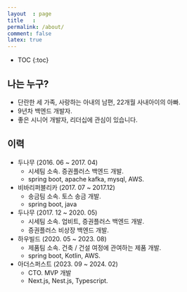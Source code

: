 ```yaml
---
layout  : page 
title   : 
permalink: /about/
comment: false
latex: true
---
```


* TOC
{:toc}

## 나는 누구?

* 단란한 세 가족, 사랑하는 아내의 남편, 22개월 사내아이의 아빠.
* 9년차 백엔드 개발자. 
* 좋은 시니어 개발자, 리더십에 관심이 있습니다.


## 이력

- 두나무 (2016. 06 ~ 2017. 04)
  - 시세팀 소속. 증권플러스 백엔드 개발.
  - spring boot, apache kafka, mysql, AWS.
- 비바리퍼블리카 (2017. 07 ~ 2017.12)
  - 송금팀 소속. 토스 송금 개발.
  - spring boot, java
- 두나무 (2017. 12 ~ 2020. 05)
  - 시세팀 소속. 업비트, 증권플러스 백엔드 개발.
  - 증권플러스 비상장 백엔드 개발.
- 하우빌드 (2020. 05 ~ 2023. 08)
  - 제품팀 소속. 건축 / 건설 여정에 관여하는 제품 개발.
  - spring boot, Kotlin, AWS.
- 아더스퍼스트 (2023. 09 ~ 2024. 02)
  - CTO. MVP 개발
  - Next.js, Nest.js, Typescript.
